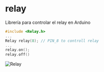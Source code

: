 # relay
Librería para controlar el relay en Arduino

```c++
#include <Relay.h>
...
Relay relay(8); // PIN_8 to controll relay
...
relay.on();
relay.off()
```

![Relay](https://mechatrofice.com/wp-content/uploads/2017/03/relay-module-interface-arduino.png)
